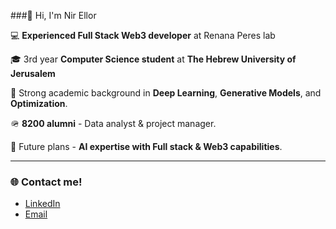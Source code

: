 ###👋 Hi, I'm Nir Ellor

💻 **Experienced Full Stack Web3 developer** at Renana Peres lab  

🎓 3rd year **Computer Science student** at **The Hebrew University of Jerusalem**  

🚀 Strong academic background in **Deep Learning**, **Generative Models**, and **Optimization**.

🪖 **8200 alumni** - Data analyst & project manager.

🤖 Future plans - **AI expertise with Full stack & Web3 capabilities**.

---

### 🌐 Contact me!
- [LinkedIn](https://www.linkedin.com/in/nirellor)
- [Email](mailto:nirellorwaizner@gmail.com)

